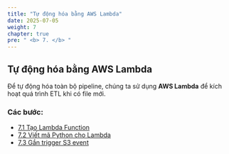 ```yaml
---
title: "Tự động hóa bằng AWS Lambda"
date: 2025-07-05
weight: 7
chapter: true
pre: " <b> 7. </b> "
---
```


## Tự động hóa bằng AWS Lambda

Để tự động hóa toàn bộ pipeline, chúng ta sử dụng **AWS Lambda** để kích hoạt quá trình ETL khi có file mới.

### Các bước:

- [7.1 Tạo Lambda Function](./7.1-create-lambda-function)
- [7.2 Viết mã Python cho Lambda](./7.2-write-python-code)
- [7.3 Gắn trigger S3 event](./7.3-attach-s3-trigger)
